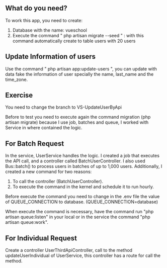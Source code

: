 ## What do you need?

To work this app, you need to create:
1. Database with the name: vueschool
2. Execute the command " php artisan migrate --seed " : with this command automatically create to table users with 20 users

## Update Information of users

Use the command " php artisan app:update-users ", you can update with data fake the information of user specially the name, last_name and the time_zone.

## Exercise

You need to change the branch to VS-UpdateUserByApi

Before to test you need to execute again the command migration (php artisan migrate) because I use job, batches and queue, I worked with Service in where contained the logic.

## For Batch Request

In the service, UserService handles the logic. I created a job that executes the API call, and a controller called BatchUserController. I also used Bus::batch() to process users in batches of up to 1,000 users.
Additionally, I created a new command for two reasons:

1. To call the controller (BatchUserController).
2. To execute the command in the kernel and schedule it to run hourly.

Before execute the command you need to change in the .env file the value of QUEUE_CONNECTION to database. (QUEUE_CONNECTION=database)

When execute the command is necessary, have the command run "php artisan queue:listen" in your local or in the service the command "php artisan queue:work".

## For Individual Request

Create a controller UserThirdApiController, call to the method updateUserIndividual of UserService, this controller has a route for call the method.  
